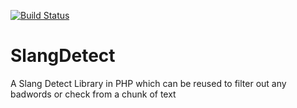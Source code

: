 [![Build Status](https://travis-ci.org/roottusk/slangdetect.svg?branch=master)](https://travis-ci.org/roottusk/slangdetect)

# SlangDetect
A Slang Detect Library in PHP which can be reused to filter out any badwords or check from a chunk of text
